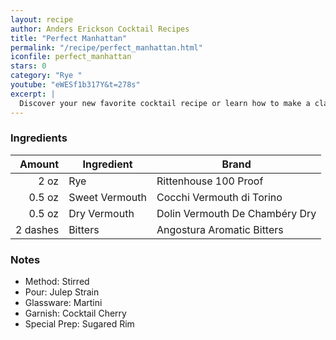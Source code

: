 ```yaml
---
layout: recipe
author: Anders Erickson Cocktail Recipes
title: "Perfect Manhattan"
permalink: "/recipe/perfect_manhattan.html"
iconfile: perfect_manhattan
stars: 0
category: "Rye "
youtube: "eWESf1b317Y&t=278s"
excerpt: |
  Discover your new favorite cocktail recipe or learn how to make a classic drink—like the Old Fashioned, mojito, or White Russian—right at home.
---
```


### Ingredients

|   Amount | Ingredient     | Brand                          |
| -------: | -------------- | ------------------------------ |
|     2 oz | Rye            | Rittenhouse 100 Proof          |
|   0.5 oz | Sweet Vermouth | Cocchi Vermouth di Torino      |
|   0.5 oz | Dry Vermouth   | Dolin Vermouth De Chambéry Dry |
| 2 dashes | Bitters        | Angostura Aromatic Bitters     |

### Notes

- Method: Stirred
- Pour: Julep Strain
- Glassware: Martini
- Garnish: Cocktail Cherry
- Special Prep: Sugared Rim

